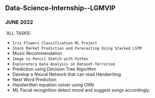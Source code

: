 ## Data-Science-Internship--LGMVIP
### JUNE 2022
`ALL TASKS:
- `Iris Flowers Classification ML Project`
- `Stock Market Prediction and Forecasting Using Stacked LSTM`
- Music Recommendation
- `Image to Pencil Sketch with Python`
- `Exploratory Data Analysis on Dataset-Terrorism`
- Prediction using Decision Tree Algorithm
- Develop a Neural Network that can read Handwriting
- Next Word Prediction
- Handwritten equation solver using CNN
- ML Facial recognition detect mood and suggest songs accordingly.

